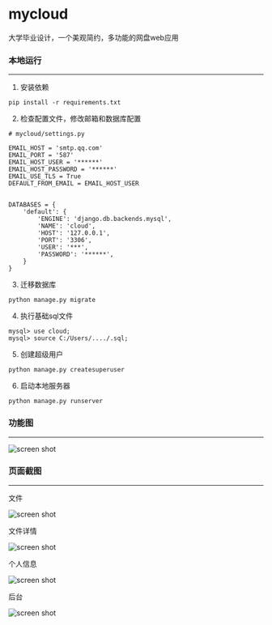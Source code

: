 # mycloud
大学毕业设计，一个美观简约，多功能的网盘web应用

### 本地运行
___
1. 安装依赖
```
pip install -r requirements.txt
```
2. 检查配置文件，修改邮箱和数据库配置
```
# mycloud/settings.py

EMAIL_HOST = 'smtp.qq.com'
EMAIL_PORT = '587'
EMAIL_HOST_USER = '******'
EMAIL_HOST_PASSWORD = '******'
EMAIL_USE_TLS = True
DEFAULT_FROM_EMAIL = EMAIL_HOST_USER


DATABASES = {
    'default': {
        'ENGINE': 'django.db.backends.mysql',
        'NAME': 'cloud',
        'HOST': '127.0.0.1',
        'PORT': '3306',
        'USER': '***',
        'PASSWORD': '******',
    }
}
```
3. 迁移数据库
```
python manage.py migrate
```
4. 执行基础sql文件
```
mysql> use cloud;
mysql> source C:/Users/..../.sql; 
```
5. 创建超级用户
```
python manage.py createsuperuser
```
6. 启动本地服务器
```
python manage.py runserver
```
### 功能图
___
![screen shot](https://raw.githubusercontent.com/wil-wu/mycloud/master/screenshots/mind.png)

### 页面截图
___

文件  

![screen shot](https://raw.githubusercontent.com/wil-wu/mycloud/master/screenshots/storage.jpeg)  

文件详情  

![screen shot](https://raw.githubusercontent.com/wil-wu/mycloud/master/screenshots/audio.jpeg)  

个人信息  

![screen shot](https://raw.githubusercontent.com/wil-wu/mycloud/master/screenshots/profile.jpeg)  

后台  

![screen shot](https://raw.githubusercontent.com/wil-wu/mycloud/master/screenshots/admin.jpeg)